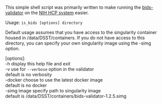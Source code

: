 
This simple shell script was primarily written to make running the [bids-validator](https://github.com/bids-standard/bids-validator) on the [NIH HCP system](https://hpc.nih.gov) easier.

Usage: `is_bids [options] directory`

Default usage assumes that you have access to the singularity container housed
in /data/DSST/containers. If you do not have access to this directory, you can
specify your own singularity image using the -simg option.

[options]:  
  -h             display this help file and exit  
  -v             use for `--verbose` option in the validator  
                     default is no verbosity  
  -docker        choose to use the latest docker image  
                    default is no docker  
  -simg image    specify path to singularity image  
                    default is /data/DSST/containers/bids-validator-1.2.5.simg  